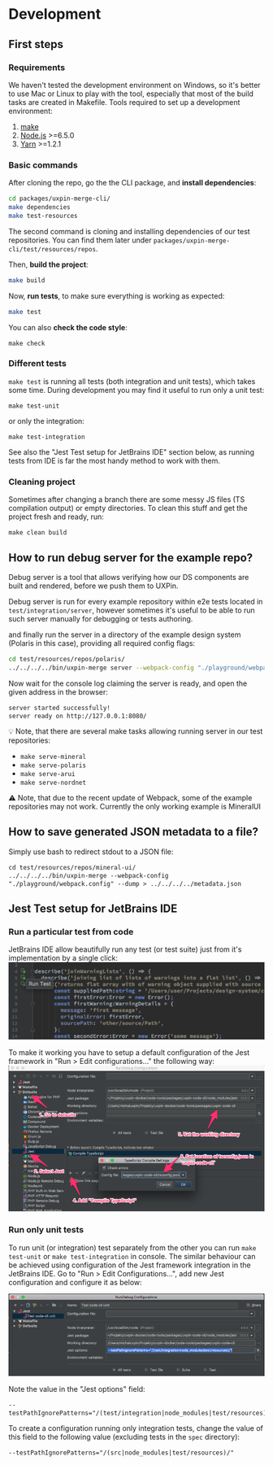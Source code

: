 
# Development

## First steps

### Requirements

We haven't tested the development environment on Windows, so it's better to use Mac or Linux to play with the tool, especially that most of the build tasks are created in Makefile.
Tools required to set up a development environment:

1. [make](https://www.gnu.org/software/make/)
2. [Node.js](https://nodejs.org/) >=6.5.0
3. [Yarn](https://yarnpkg.com/) >=1.2.1

### Basic commands

After cloning the repo, go the the CLI package, and **install dependencies**:
```bash
cd packages/uxpin-merge-cli/
make dependencies
make test-resources
```
The second command is cloning and installing dependencies of our test repositories. You can find them later under `packages/uxpin-merge-cli/test/resources/repos`.

Then, **build the project**:
```bash
make build
```

Now, **run tests**, to make sure everything is working as expected:
```bash
make test
```

You can also **check the code style**:

```
make check
```

### Different tests

`make test` is running all tests (both integration and unit tests), which takes some time. During development you may find it useful to run only a unit test:

```
make test-unit
```

or only the integration:

```
make test-integration
```

See also the "Jest Test setup for JetBrains IDE" section below, as running tests from IDE is far the most handy method to work with them.

### Cleaning project

Sometimes after changing a branch there are some messy JS files (TS compilation output) or empty directories. To clean this stuff and get the project fresh and ready, run:

```
make clean build
```

## How to run debug server for the example repo?

Debug server is a tool that allows verifying how our DS components are built and rendered, before we push them to UXPin.

Debug server is run for every example repository within e2e tests located in `test/integration/server`, however sometimes it's useful to be able to run such server manually for debugging or tests authoring.

and finally run the server in a directory of the example design system (Polaris in this case), providing all required config flags:
```bash
cd test/resources/repos/polaris/
../../../../bin/uxpin-merge server --webpack-config "./playground/webpack.config"
```
Now wait for the console log claiming the server is ready, and open the given address in the browser:
```text
server started successfully!
server ready on http://127.0.0.1:8080/
```

💡 Note, that there are several make tasks allowing running server in our test repositories:

  * `make serve-mineral`
  * `make serve-polaris`
  * `make serve-arui`
  * `make serve-nordnet`

⚠️ Note, that due to the recent update of Webpack, some of the example repositories may not work. Currently the only working example is MineralUI

## How to save generated JSON metadata to a file?

Simply use bash to redirect stdout to a JSON file:
```
cd test/resources/repos/mineral-ui/
../../../../bin/uxpin-merge --webpack-config "./playground/webpack.config" --dump > ../../../../metadata.json
```

## Jest Test setup for JetBrains IDE

### Run a particular test from code
JetBrains IDE allow beautifully run any test (or test suite) just from it's implementation by a single click:
![Run single test from code](docs/development/run-test-from-code.png)

To make it working you have to setup a default configuration of the Jest framework in "Run > Edit configurations..." the following way:
![Jest default configuration for the project](docs/development/jest-default-config.png)

### Run only unit tests

To run unit (or integration) test separately from the other you can run `make test-unit` or `make test-integration` in console. The similar behaviour can be achieved using configuration of the Jest framework integration in the JetBrains IDE. Go to "Run > Edit Configurations...", add new Jest configuration and configure it as below:

![Run only unit tests with Jest integration for JetBrains IDE](docs/development/unit-only-jest-tests.png)

Note the value in the "Jest options" field:
```
--testPathIgnorePatterns="/(test/integration|node_modules|test/resources)/"
```
To create a configuration running only integration tests, change the value of this field to the following value (excluding tests in the `spec` directory):
```
--testPathIgnorePatterns="/(src|node_modules|test/resources)/"
```
